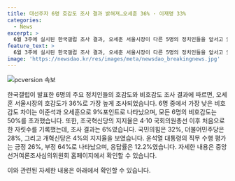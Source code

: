 ```yaml
---
title: 대선주자 6명 호감도 조사 결과 밝혀져…오세훈 36% · 이재명 33%
categories:
  - News
excerpt: >
  6월 3주에 실시된 한국갤럽 조사 결과, 오세훈 서울시장이 다른 5명의 정치인들을 앞서고 있다. 그러나 6명 모두의 비호감도는 50%를 넘어섰으며, 조국혁신당의 지지율은 하락세를 보이고 있다. 또한, 윤석열 대통령의 직무 수행 평가는 부정적인 결과를 보였다. (150자)
feature_text: >
  6월 3주에 실시된 한국갤럽 조사 결과, 오세훈 서울시장이 다른 5명의 정치인들을 앞서고 있다. 그러나 6명 모두의 비호감도는 50%를 넘어섰으며, 조국혁신당의 지지율은 하락세를 보이고 있다. 또한, 윤석열 대통령의 직무 수행 평가는 부정적인 결과를 보였다. (150자)
image: 'https://newsdao.kr/res/images/meta/newsdao_breakingnews.jpg'
---
```


<p><img src="https://newsdao.kr/res/images/meta/newsdao_breakingnews.jpg" alt="pcversion 속보" /></p>

<p>한국갤럽이 발표한 6명의 주요 정치인들의 호감도와 비호감도 조사 결과에 따르면, 오세훈 서울시장의 호감도가 36%로 가장 높게 조사되었습니다. 6명 중에서 가장 낮은 비호감도 차이는 이준석과 오세훈으로 9%포인트로 나타났으며, 모든 6명의 비호감도는 50%를 초과했습니다. 또한, 조국혁신당의 지지율은 4·10 국회의원총선 이후 처음으로 한 자릿수를 기록했는데, 조사 결과는 6%였습니다. 국민의힘은 32%, 더불어민주당은 28%, 그리고 개혁신당은 4%의 지지율을 보였습니다. 윤석열 대통령의 직무 수행 평가는 긍정 26%, 부정 64%로 나타났으며, 응답률은 12.2%였습니다. 자세한 내용은 중앙선거여론조사심의위원회 홈페이지에서 확인할 수 있습니다. </p>

<p>이와 관련된 자세한 내용은 아래에서 확인할 수 있습니다.</p>

